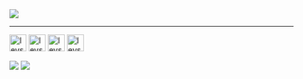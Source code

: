 <div style="display: inline_block">

<img src="https://github-readme-stats.vercel.app/api?username=Levi-Paz&show_icons=true&theme=gotham&card_width=550px">

</div>

<hr>
<div style="display: inline_block">
<img align="center" alt="levs-py" height="30" widht="40" src="https://cdn.jsdelivr.net/gh/devicons/devicon/icons/python/python-original.svg"/>
<img align="center" alt="levs-mysql" height="30" widht="40" src="https://cdn.jsdelivr.net/gh/devicons/devicon/icons/mysql/mysql-plain.svg"/>
<img align="center" alt="levs-html5" height="30" widht="40" src="https://cdn.jsdelivr.net/gh/devicons/devicon/icons/html5/html5-original-wordmark.svg"/>
<img align="center" alt="levs-css3" height="30" widht="40" src="https://cdn.jsdelivr.net/gh/devicons/devicon/icons/css3/css3-original-wordmark.svg"/>
</div>

<div style="display: inline_block"><br>  
<a href="https://www.linkedin.com/in/levi-wesley-paz/" target="_blank"><img src ="https://img.shields.io/badge/LinkedIn-0077B5?style=for-the-badge&logo=linkedin&logoColor=white"></a>
<a href="https://zorin.com/os/" target="_blank"><img src = "https://img.shields.io/badge/Zorin%20OS-0CC1F3?style=for-the-badge&logo=zorin&logoColor=white"></a></div>
 
 

<!--

Outros temas do gitstats

https://github.com/anuraghazra/github-readme-stats/blob/master/themes/README.md

Linguagens mais usada
<img height=175cm src="https://github-readme-stats.vercel.app/api/top-langs/?username=Levi-Paz&layout=compact&theme=gotham">

-->
